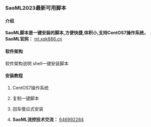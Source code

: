 # 

### SaoML2023最新可用脚本


#### 介绍
 **SaoML脚本是一键安装的脚本,方便快捷,体积小,支持CentOS7操作系统，SaoML官网：** [ml.xqk886.cn
](http://ml.xqk886.cn)

#### 软件架构
软件架构说明
shell一键安装脚本

#### 安装教程

1.  CentOS7操作系统
2.  复制一键脚本
3.  回车傻瓜式安装

1.   **SaoML流控技术交流：** [646992284](http://qm.qq.com/cgi-bin/qm/qr?_wv=1027&k=lqPDC9pCbR_Jl-X6tP3V1rsMWkXVNWXp&authKey=IKg8MNLrOVDSF%2BeeBBn7ulZI33Sfp1LhKeLjmIjeh%2BNwubzqusR6iQY%2BY6cuuuix&noverify=0&group_code=646992284)